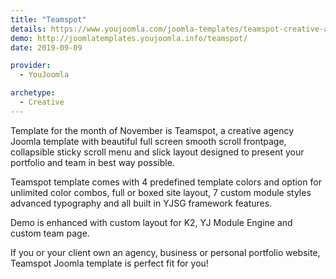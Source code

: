 ```yaml
---
title: "Teamspot"
details: https://www.youjoomla.com/joomla-templates/teamspot-creative-agency-joomla-template.html
demo: http://joomlatemplates.youjoomla.info/teamspot/
date: 2019-09-09

provider:
  - YouJoomla

archetype:
  - Creative
--- 
```


Template for the month of November is Teamspot, a creative agency Joomla template with beautiful full screen smooth scroll frontpage, collapsible sticky scroll menu and slick layout designed to present your portfolio and team in best way possible. 

Teamspot template comes with 4 predefined template colors and option for unlimited color combos, full or boxed site layout, 7 custom module styles advanced typography and all built in YJSG framework features.

Demo is enhanced with custom layout for K2, YJ Module Engine and custom team page.

If you or your client own an agency, business or personal portfolio website, Teamspot Joomla template is perfect fit for you! 
